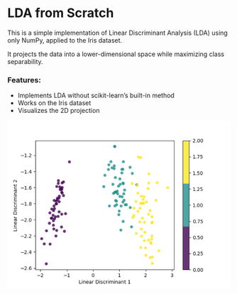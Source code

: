 # LDA from Scratch

This is a simple implementation of Linear Discriminant Analysis (LDA) using only NumPy, applied to the Iris dataset.

It projects the data into a lower-dimensional space while maximizing class separability.

### Features:

- Implements LDA without scikit-learn’s built-in method
- Works on the Iris dataset
- Visualizes the 2D projection

![Figure](./Figure_1.png)
